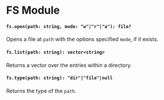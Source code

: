 # FS Module

#### `fs.open(path: string, mode: "w"|"r"|"a"): file?`
Opens a file at `path` with the options specified `mode`, if it exists.

#### `fs.list(path: string): vector<string>`
Returns a vector over the entries within a directory.

#### `fs.type(path: string): "dir"|"file"|null`
Returns the type of the `path`.